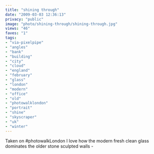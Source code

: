```yaml
---
title: "shining through"
date: "2009-03-03 12:36:13"
privacy: "public"
image: "photo/shining-through/shining-through.jpg"
views: "46"
faves: "1"
tags:
- "via-pixelpipe"
- "angles"
- "bank"
- "building"
- "city"
- "cloud"
- "england"
- "february"
- "glass"
- "london"
- "modern"
- "office"
- "old"
- "photowalklondon"
- "portrait"
- "shine"
- "skyscraper"
- "uk"
- "winter"
---
```

Taken on #photowalkLondon I love how the modern fresh clean glass dominates the older stone sculpted walls - <a href="/photos/2009/03/03/shining-through"></a>
